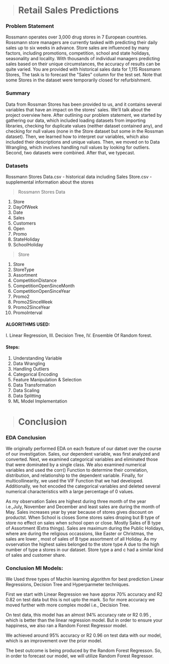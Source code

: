 > #  Retail Sales Predictions
### Problem Statement
Rossmann operates over 3,000 drug stores in 7 European countries. Rossmann store managers are currently tasked with predicting their daily sales up to six weeks in advance. Store sales are influenced by many factors, including promotions, competition, school and state holidays, seasonality and locality. With thousands of individual managers predicting sales based on their unique circumstances, the accuracy of results can be quite varied. You are provided with historical sales data for 1,115 Rossmann Stores, The task is to forecast the "Sales" column for the test set. Note that some Stores in the dataset were temporarily closed for refurbishment.
### Summary
   Data from Rossman Stores has been provided to us, and it contains several variables that have an impact on the stores' sales. We'll talk about the project overview here.
   After outlining our problem statement, we started by gathering our data, which included loading datasets from importing libraries, checking for duplicate values (neither dataset contained any), and checking 
   for null values (none in the Store dataset but some in the Rossman dataset). Then, we learned how to interpret our variables, which also included their descriptions and unique values. Then, we moved on to Data 
   Wrangling, which involves handling null values by looking for outliers. Second, two datasets were combined. After that, we typecast.


### Datasets
Rossmann Stores Data.csv - historical data including Sales
Store.csv - supplemental information about the stores

> Rossmann Stores Data
  1. Store
  2. DayOfWeek
  3. Date
  4. Sales
  5. Customers
  6. Open
  7. Promo
  8. StateHoliday
  9. SchoolHoliday

> Store
  1. Store
  2. StoreType
  3. Assortment
  4. CompetitionDistance
  5. CompetitionOpenSinceMonth
  6. CompetitionOpenSinceYear
  7. Promo2
  8. Promo2SinceWeek
  9. Promo2SinceYear
  10. PromoInterval

#### ALGORITHMS USED:
I. Linear Regression, III. Decision Tree, IV. Ensemble Of Random forest.

#### Steps:
 1. Understanding Variable
 2. Data Wrangling
 3. Handling Outliers
 4. Categorical Encoding
 5. Feature Manipulation & Selection
 6. Data Transformation
 7. Data Scaling
 8. Data Splitting
 9. ML Model Implementation

> # Conclusion
### EDA Conclusion
We originally performed EDA on each feature of our datset over the course of our investigation. Sales, our dependent variable, was first analyzed and converted. Next, we examined categorical variables and eliminated those that were dominated by a single class. We also examined numerical variables and used the corr() Function to determine their correlation, distribution, and relationship to the dependent variable. Finally, for multicollinearity, we used the VIF Function that we had developed. Additionally, we hot encoded the categorical variables and deleted several numerical characteristics with a large percentage of 0 values.

As my observation Sales are highest during three month of the year i.e.,July, November and December and least sales are during the month of May.
Sales increases year by year because of stores gives discount on productst.
When School is closes Some stores sales droping but B type of store no effect on sales when school open or close.
Mostly Sales of B type of Assortment (Extra things).
Sales are maximum during the Public Holidays, where are during the religious occassions, like Easter or Christmas, the sales are lower , most of sales of B type assortment of all Holiday.
As my ovservation the highest sales belonged to the store type A due to the high number of type a stores in our dataset. Store type a and c had a similar kind of sales and customer share.

### Conclusion Ml Models: 
We Used three types of Machin learning algorithm for best prediction Linear Regressions, Decision Tree and Hyperparmeter techniques.

First we start with Linear Regression we have approx 70% accuracy and R2 0.82 on test data but this is not upto the mark. So for more accuracy we moved further with more complex model i.e., Decision Tree.

On test data, this model has an almost 94% accuracy rate or R2 0.95 , which is better than the linear regression model. But in order to ensure your happiness, we also ran a Random Forest Regressor model.

We achieved around 95% accuracy or R2 0.96 on test data with our model, which is an improvement over the prior model.

The best outcome is being produced by the Random Forest Regresson. So, in order to forecast our model, we will utilize Random Forest Regressor.






